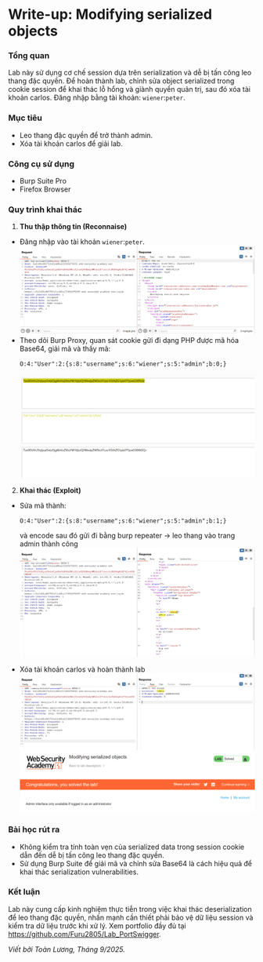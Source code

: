 # Write-up: Modifying serialized objects

### Tổng quan
Lab này sử dụng cơ chế session dựa trên serialization và dễ bị tấn công leo thang đặc quyền. Để hoàn thành lab, chỉnh sửa object serialized trong cookie session để khai thác lỗ hổng và giành quyền quản trị, sau đó xóa tài khoản carlos. Đăng nhập bằng tài khoản: `wiener`:`peter`.

### Mục tiêu
- Leo thang đặc quyền để trở thành admin.
- Xóa tài khoản carlos để giải lab.

### Công cụ sử dụng
- Burp Suite Pro
- Firefox Browser

### Quy trình khai thác
1. **Thu thập thông tin (Reconnaise)**
- Đăng nhập vào tài khoản `wiener`:`peter`.
    ![login](./images/1_login.png)
- Theo dõi Burp Proxy, quan sát cookie gửi đi dạng PHP được mã hóa Base64, giải mã và thấy mã:
    ```
    O:4:"User":2:{s:8:"username";s:6:"wiener";s:5:"admin";b:0;}
    ```
    ![encode](./images/2_decode_encoded.png)
2. **Khai thác (Exploit)**
- Sửa mã thành:
    ```
    O:4:"User":2:{s:8:"username";s:6:"wiener";s:5:"admin";b:1;}
    ```
    và encode sau đó gửi đi bằng burp repeater -> leo thang vào trang admin thành công
    ![admin](./images/3_adminpanel.png)

- Xóa tài khoản carlos và hoàn thành lab
    ![delete](./images/4_delete.png)
    ![solved](./images/5_solved.png)

### Bài học rút ra
- Không kiểm tra tính toàn vẹn của serialized data trong session cookie dẫn đến dễ bị tấn công leo thang đặc quyền.
- Sử dụng Burp Suite để giải mã và chỉnh sửa Base64 là cách hiệu quả để khai thác serialization vulnerabilities.

### Kết luận
Lab này cung cấp kinh nghiệm thực tiễn trong việc khai thác deserialization để leo thang đặc quyền, nhấn mạnh cần thiết phải bảo vệ dữ liệu session và kiểm tra dữ liệu trước khi xử lý. Xem portfolio đầy đủ tại https://github.com/Furu2805/Lab_PortSwigger.

*Viết bởi Toàn Lương, Tháng 9/2025.*